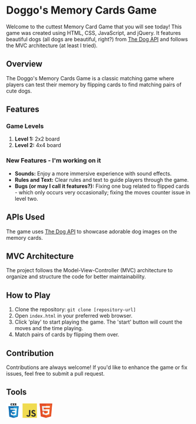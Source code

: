 # Doggo's Memory Cards Game

Welcome to the cuttest Memory Card Game that you will see today! This game was created using HTML, CSS, JavaScript, and jQuery. It features beautiful dogs (all dogs are beautiful, right?) from [The Dog API](https://www.thedogapi.com/) and follows the MVC architecture (at least I tried).

## Overview

The Doggo's Memory Cards Game is a classic matching game where players can test their memory by flipping cards to find matching pairs of cute dogs.

## Features

### Game Levels

1. **Level 1:** 2x2 board
2. **Level 2:** 4x4 board

### New Features - I'm working on it 

- **Sounds:** Enjoy a more immersive experience with sound effects.
- **Rules and Text:** Clear rules and text to guide players through the game.
- **Bugs (or may I call it features?):** Fixing one bug related to flipped cards - which only occurs very occasionally; fixing the moves counter issue in level two.

## APIs Used

The game uses [The Dog API](https://www.thedogapi.com/) to showcase adorable dog images on the memory cards.

## MVC Architecture

The project follows the Model-View-Controller (MVC) architecture to organize and structure the code for better maintainability.

## How to Play

1. Clone the repository: `git clone [repository-url]`
2. Open `index.html` in your preferred web browser.
3. Click 'play' to start playing the game. The 'start' button will count the moves and the time playing. 
4. Match pairs of cards by flipping them over.

## Contribution

Contributions are always welcome! If you'd like to enhance the game or fix issues, feel free to submit a pull request. 

## Tools
<p align= left>
<img src="https://raw.githubusercontent.com/devicons/devicon/master/icons/css3/css3-original-wordmark.svg" alt="css3" width="40" height="40" />
<img src="https://raw.githubusercontent.com/devicons/devicon/master/icons/javascript/javascript-original.svg" alt="javascript" width="40" height="40" />
<img src="https://raw.githubusercontent.com/devicons/devicon/master/icons/html5/html5-original.svg" alt="html5" width="40" height="40" />
</p>

